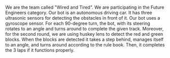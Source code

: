 We are the team called "Wired and Tired". We are participating in the Future Engineers category. Our bot is an autonomous driving car. 
It has three ultrasonic sensors for detecting the obstacles in front of it. Our bot uses a gyroscope sensor. For each 90-degree turn, the bot, with its steering rotates to an angle and turns around to complete the given track.
Moreover, for the second round, we are using huskey lens to detect the red and green blocks. When the blocks are detected it takes a step behind, manages itself to an angle, and turns around according to the rule book. 
Then, it completes the 3 laps if it functions properly. 
